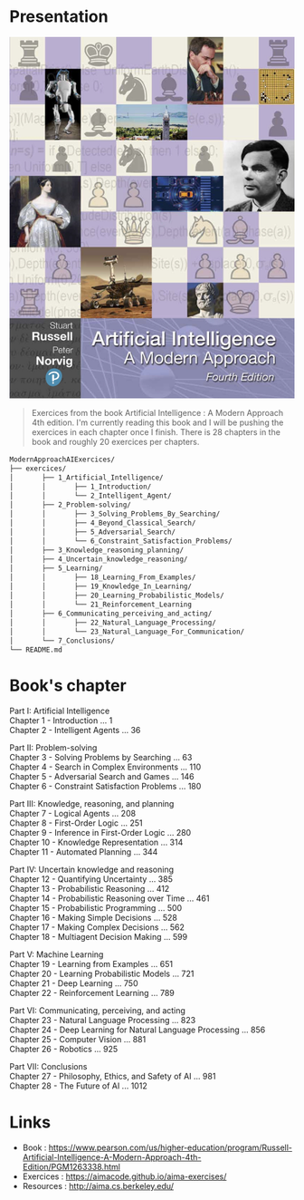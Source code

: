 # Presentation

<p align="center"><img src="cover2.jpg"></p>

>Exercices from the book Artificial Intelligence : A Modern Approach 4th edition. I'm currently reading this book and I will be pushing the exercices in each chapter once I finish. There is 28 chapters in the book and roughly 20 exercices per chapters.

<pre><code>ModernApproachAIExercices/
├── exercices/
│   	├── 1_Artificial_Intelligence/   
│       │       ├── 1_Introduction/ 
│       │       └── 2_Intelligent_Agent/ 
│       ├── 2_Problem-solving/ 	 
│       │       ├── 3_Solving_Problems_By_Searching/ 
│       │       ├── 4_Beyond_Classical_Search/ 
│       │       ├── 5_Adversarial_Search/ 
│       │       └── 6_Constraint_Satisfaction_Problems/ 
│       ├── 3_Knowledge_reasoning_planning/ 	 
│       ├── 4_Uncertain_knowledge_reasoning/ 	 
│       ├── 5_Learning/ 	 
│       │       ├── 18_Learning_From_Examples/ 
│       │       ├── 19_Knowledge_In_Learning/ 
│       │       ├── 20_Learning_Probabilistic_Models/ 
│       │       └── 21_Reinforcement_Learning	 
│       ├── 6_Communicating_perceiving_and_acting/ 	 
│       │       ├── 22_Natural_Language_Processing/ 
│       │       └── 23_Natural_Language_For_Communication/ 	 
│       └── 7_Conclusions/ 	 	 
└── README.md		          
</pre></code>

# Book's chapter

Part I: Artificial Intelligence<br>
Chapter 1 - Introduction ... 1<br>
Chapter 2 - Intelligent Agents ... 36<br>

Part II: Problem-solving<br>
Chapter 3 - Solving Problems by Searching ... 63<br>
Chapter 4 - Search in Complex Environments ... 110<br>
Chapter 5 - Adversarial Search and Games ... 146<br>
Chapter 6 - Constraint Satisfaction Problems ... 180<br>

Part III: Knowledge, reasoning, and planning<br>
Chapter 7 - Logical Agents ... 208<br>
Chapter 8 - First-Order Logic ... 251<br>
Chapter 9 - Inference in First-Order Logic ... 280<br>
Chapter 10 - Knowledge Representation ... 314<br>
Chapter 11 - Automated Planning ... 344<br>

Part IV: Uncertain knowledge and reasoning<br>
Chapter 12 - Quantifying Uncertainty ... 385<br>
Chapter 13 - Probabilistic Reasoning ... 412<br>
Chapter 14 - Probabilistic Reasoning over Time ... 461<br>
Chapter 15 - Probabilistic Programming ... 500<br>
Chapter 16 - Making Simple Decisions ... 528<br>
Chapter 17 - Making Complex Decisions ... 562<br>
Chapter 18 - Multiagent Decision Making ... 599<br>

Part V: Machine Learning<br>
Chapter 19 - Learning from Examples ... 651<br>
Chapter 20 - Learning Probabilistic Models ... 721<br>
Chapter 21 - Deep Learning ... 750<br>
Chapter 22 - Reinforcement Learning ... 789<br>

Part VI: Communicating, perceiving, and acting<br>
Chapter 23 - Natural Language Processing ... 823<br>
Chapter 24 - Deep Learning for Natural Language Processing ... 856<br>
Chapter 25 - Computer Vision ... 881<br>
Chapter 26 - Robotics ... 925<br>

Part VII: Conclusions<br>
Chapter 27 - Philosophy, Ethics, and Safety of AI ... 981<br>
Chapter 28 - The Future of AI ... 1012<br>

# Links

- Book : https://www.pearson.com/us/higher-education/program/Russell-Artificial-Intelligence-A-Modern-Approach-4th-Edition/PGM1263338.html
- Exercices : https://aimacode.github.io/aima-exercises/
- Resources : http://aima.cs.berkeley.edu/
